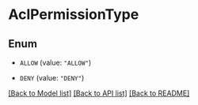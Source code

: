 # AclPermissionType

## Enum


* `ALLOW` (value: `"ALLOW"`)

* `DENY` (value: `"DENY"`)


[[Back to Model list]](../README.md#documentation-for-models) [[Back to API list]](../README.md#documentation-for-api-endpoints) [[Back to README]](../README.md)

